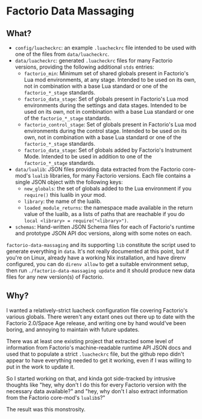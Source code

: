 # Factorio Data Massaging

## What?

- `config/luacheckrc`: an example `.luacheckrc` file intended to be used with
  one of the files from `data/luacheckrc`.
- `data/luacheckrc`: generated `.luacheckrc` files for many Factorio versions,
  providing the following additional `stds` entries:
    - `factorio_min`: Minimum set of shared globals present in Factorio's Lua
      mod environments, at any stage. Intended to be used on its own, not in
      combination with a base Lua standard or one of the `factorio_*_stage`
      standards.
    - `factorio_data_stage`: Set of globals present in Factorio's Lua mod
      environments during the settings and data stages. Intended to be used on
      its own, not in combination with a base Lua standard or one of the
      `factorio_*_stage` standards.
    - `factorio_control_stage`: Set of globals present in Factorio's Lua mod
      environments during the control stage. Intended to be used on its own,
      not in combination with a base Lua standard or one of the
      `factorio_*_stage` standards.
    - `factorio_data_stage`: Set of globals added by Factorio's Instrument
      Mode. Intended to be used in addition to one of the `factorio_*_stage`
      standards.
- `data/lualib`: JSON files providing data extracted from the Factorio
  core-mod's `lualib` libraries, for many Factorio versions. Each file contains
  a single JSON object with the following keys:
    - `new_globals`: the set of globals added to the Lua environment if you
      `require()` this lualib in your mod.
    - `library`: the name of the lualib.
    - `loaded_module_returns`: the namespace made available in the return value
      of the lualib, as a lists of paths that are reachable if you do `local
      <library> = require("<library>")`.
- `schemas`: Hand-written JSON Schema files for each of Factorio's runtime and
  prototype JSON API doc versions, along with some notes on each.

`factorio-data-massaging` and its supporting `lib` constitute the script used
to generate everything in `data`. It's not really documented at this point, but
if you're on Linux, already have a working Nix installation, and have direnv
configured, you can do `direnv allow` to get a suitable environment setup, then
run `./factorio-data-massaging update` and it should produce new data files for
any new version(s) of Factorio.

## Why?
I wanted a relatively-strict luacheck configuration file covering Factorio's
various globals. There weren't any extant ones out there up to date with the
Factorio 2.0/Space Age release, and writing one by hand would've been boring,
and annoying to maintain with future updates.

There was at least one existing project that extracted some level of
information from Factorio's machine-readable runtime API JSON docs and used
that to populate a strict `.luacheckrc` file, but the github repo didn't appear
to have everything needed to get it working, even if I was willing to put in
the work to update it.

So I started working on that, and kinda got side-tracked by intrusive thoughts
like "hey, why don't I do this for every Factorio version with the necessary
data available?" and "hey, why don't I also extract information from the
Factorio core-mod's `lualib`s?"

The result was this monstrosity.

